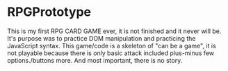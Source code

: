 # RPGPrototype
This is my first RPG CARD GAME ever, it is not finished and it never will be. It's purpose was to practice DOM manipulation and practicing the JavaScript syntax. This game/code is a skeleton of "can be a game", it is not playable because there is only basic attack included plus-minus few options./buttons more. And most important, there is no story.
